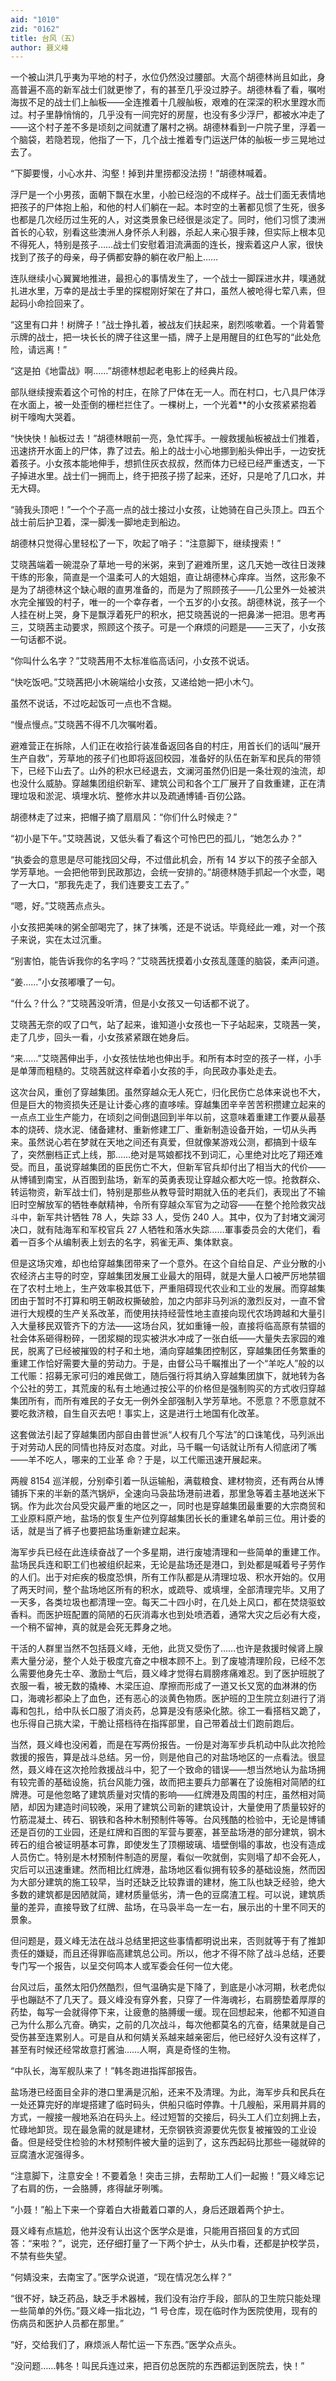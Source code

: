 ```yaml
---
aid: "1010"
zid: "0162"
title: 台风（五）
author: 聂义峰
---
```


一个被山洪几乎夷为平地的村子，水位仍然没过腰部。大高个胡德林尚且如此，身高普遍不高的新军战士们就更惨了，有的甚至几乎没过脖子。胡德林看了看，嘱咐海拔不足的战士们上舢板——全连推着十几艘舢板，艰难的在深深的积水里蹚水而过。村子里静悄悄的，几乎没有一间完好的房屋，也没有多少浮尸，都被水冲走了——这个村子差不多是顷刻之间就遭了屠村之祸。胡德林看到一户院子里，浮着一个脑袋，若隐若现，他指了一下，几个战士推着专门运送尸体的舢板一步三晃地过去了。

“下脚要慢，小心水井、沟壑！掉到井里捞都没法捞！”胡德林喊着。

浮尸是一个小男孩，面朝下飘在水里，小脸已经泡的不成样子。战士们面无表情地把孩子的尸体抱上船，和他的村人们躺在一起。本时空的土著都见惯了生死，很多也都是几次经历过生死的人，对这类景象已经很是淡定了。同时，他们习惯了澳洲首长的心软，别看这些澳洲人身怀杀人利器，杀起人来心狠手辣，但实际上根本见不得死人，特别是孩子……战士们安慰着泪流满面的连长，搜索着这户人家，很快找到了孩子的母亲，母子俩都安静的躺在收尸船上……

连队继续小心翼翼地推进，最担心的事情发生了，一个战士一脚踩进水井，噗通就扎进水里，万幸的是战士手里的探棍刚好架在了井口，虽然人被呛得七荤八素，但起码小命捡回来了。

“这里有口井！树牌子！”战士挣扎着，被战友们扶起来，剧烈咳嗽着。一个背着警示牌的战士，把一块长长的牌子往这里一插，牌子上是用醒目的红色写的“此处危险，请远离！”

“这是拍《地雷战》啊……”胡德林想起老电影上的经典片段。

部队继续搜索着这个可怜的村庄，在除了尸体在无一人。而在村口，七八具尸体浮在水面上，被一处歪倒的栅栏拦住了。一棵树上，一个光着\*\*的小女孩紧紧抱着树干嚎啕大哭着。

“快快快！舢板过去！”胡德林眼前一亮，急忙挥手。一艘救援舢板被战士们推着，迅速挤开水面上的尸体，靠了过去。船上的战士小心地挪到船头伸出手，一边安抚着孩子。小女孩本能地伸手，想抓住灰衣叔叔，然而体力已经已经严重透支，一下子掉进水里。战士们一拥而上，终于把孩子捞了起来，还好，只是呛了几口水，并无大碍。

“骑我头顶吧！”一个个子高一点的战士接过小女孩，让她骑在自己头顶上。四五个战士前后护卫着，深一脚浅一脚地走到船边。

胡德林只觉得心里轻松了一下，吹起了哨子：“注意脚下，继续搜索！”

艾晓茜端着一碗混杂了草地一号的米粥，来到了避难所里，这几天她一改往日泼辣干练的形象，简直是一个温柔可人的大姐姐，直让胡德林心痒痒。当然，这形象不是为了胡德林这个缺心眼的直男准备的，而是为了照顾孩子——几公里外一处被洪水完全摧毁的村子，唯一的一个幸存者，一个五岁的小女孩。胡德林说，孩子一个人挂在树上哭，身下是飘浮着死尸的积水，把艾晓茜说的一把鼻涕一把泪。思考再三，艾晓茜主动要求，照顾这个孩子。可是一个麻烦的问题是——三天了，小女孩一句话都不说。

“你叫什么名字？”艾晓茜用不太标准临高话问，小女孩不说话。

“快吃饭吧。”艾晓茜把小木碗端给小女孩，又递给她一把小木勺。

虽然不说话，不过吃起饭可一点也不含糊。

“慢点慢点。”艾晓茜不得不几次嘱咐着。

避难营正在拆除，人们正在收拾行装准备返回各自的村庄，用首长们的话叫“展开生产自救”，芳草地的孩子们也即将返回校园，准备好的队伍在新军和民兵的带领下，已经下山去了。山外的积水已经退去，文澜河虽然仍旧是一条壮观的浊流，却也没什么威胁。穿越集团组织新军、建筑公司和各个工厂展开了自救重建，正在清理垃圾和淤泥、填埋水坑、整修水井以及疏通博铺-百仞公路。

胡德林走了过来，把帽子摘了扇扇风：“你们什么时候走？”

“初小是下午。”艾晓茜说，又低头看了看这个可怜巴巴的孤儿，“她怎么办？”

“执委会的意思是尽可能找回父母，不过借此机会，所有 14 岁以下的孩子全部入学芳草地。一会把他带到民政那边，会统一安排的。”胡德林随手抓起一个水壶，喝了一大口，“那我先走了，我们连要支工去了。”

“嗯，好。”艾晓茜点点头。

小女孩把美味的粥全部喝完了，抹了抹嘴，还是不说话。毕竟经此一难，对一个孩子来说，实在太过沉重。

“别害怕，能告诉我你的名字吗？”艾晓茜抚摸着小女孩乱蓬蓬的脑袋，柔声问道。

“姜……”小女孩嘟囔了一句。

“什么？什么？”艾晓茜没听清，但是小女孩又一句话都不说了。

艾晓茜无奈的叹了口气，站了起来，谁知道小女孩也一下子站起来，艾晓茜一笑，走了几步，回头一看，小女孩紧紧跟在她身后。

“来……”艾晓茜伸出手，小女孩怯怯地也伸出手。和所有本时空的孩子一样，小手是单薄而粗糙的。艾晓茜就这样牵着小女孩的手，向民政办事处走去。

这次台风，重创了穿越集团。虽然穿越众无人死亡，归化民伤亡总体来说也不大，但是巨大的物资损失还是让计委心疼的直哆嗦。穿越集团辛辛苦苦积攒建立起来的一点点工业生产能力，在顷刻之间倒退回到半年以前，这意味着重建工作要从最基本的烧砖、烧水泥、储备建材、重新修建工厂、重新制造设备开始，一切从头再来。虽然说心若在梦就在天地之间还有真爱，但就像某游戏公测，都搞到十级车了，突然删档正式上线，那……绝对是骂娘都找不到词汇，心里绝对比吃了翔还难受。而且，虽说穿越集团的臣民伤亡不大，但新军官兵却付出了相当大的代价——从博铺到南宝，从百图到盐场，新军的英勇表现让穿越众都大吃一惊。抢救群众、转运物资，新军战士们，特别是那些从教导营时期就入伍的老兵们，表现出了不输旧时空解放军的牺牲奉献精神，令所有穿越众军官为之动容——在整个抢险救灾战斗中，新军共计牺牲 78 人，失踪 33 人，受伤 240 人。其中，仅为了封堵文澜河决口，就有陆海军和军校官兵 27 人牺牲和落水失踪……軍事委员会的大佬们，看着一百多个从编制表上划去的名字，鸦雀无声、集体默哀。

但是这场灾难，却也给穿越集团带来了一个意外。在这个自给自足、产业分散的小农经济占主导的时空，穿越集团发展工业最大的阻碍，就是大量人口被严厉地禁锢在了农村土地上，生产效率极其低下，严重阻碍现代农业和工业的发展。而穿越集团由于暂时不打算和明王朝政权撕破脸，加之内部非马列派的激烈反对，一直不曾进行大规模的生产关系改革，而使用扶持经营性地主直接向现代农场跨越和大量引入大量移民双管齐下的方法——这场台风，犹如重锤一般，直接将临高原有禁锢的社会体系砸得粉碎，一团浆糊的现实被洪水冲成了一张白纸——大量失去家园的难民，脱离了已经被摧毁的村子和土地，涌向穿越集团控制区，穿越集团任务繁重的重建工作恰好需要大量的劳动力。于是，由督公马千瞩推出了一个“羊吃人”般的以工代赈：招募无家可归的难民做工，随后强行将其纳入穿越集团旗下，就地转为各个公社的劳工，其荒废的私有土地通过按公平的价格但是强制购买的方式收归穿越集团所有，而所有难民的子女无一例外全部强制入学芳草地。不愿意？不愿意就不要吃救济粮，自生自灭去吧！事实上，这是进行土地国有化改革。

这套做法引起了穿越集团内部自由普世派“人权有几个写法”的口诛笔伐，马列派出于对劳动人民的同情也持反对态度。对此，马千瞩一句话就让所有人彻底闭了嘴——羊不吃人，哪来的工业革 命？于是，以工代赈迅速开展起来。

两艘 8154 巡洋舰，分别牵引着一队运输船，满载粮食、建材物资，还有两台从博铺拆下来的半新的蒸汽锅炉，全速向马袅盐场港前进着，那里急等着主基地送米下锅。作为此次台风受灾最严重的地区之一，同时也是穿越集团最重要的大宗商贸和工业原料原产地，盐场的恢复生产位列穿越集团长长的重建名单前三位。用计委的话，就是当了裤子也要把盐场重新建立起来。

海军步兵已经在此连续奋战了一个多星期，进行废墟清理和一些简单的重建工作。盐场民兵连和职工们也被组织起来，无论是盐场还是港口，到处都是喊着号子劳作的人们。出于对疟疾的极度恐惧，所有工作队都是从清理垃圾、积水开始的。仅用了两天时间，整个盐场地区所有的积水，或疏导、或填埋，全部清理完毕。又用了一天多，各类垃圾也都清理一空。每天二十四小时，在几处上风口，都在焚烧驱蚊香料。而医护班配置的简陋的石灰消毒水也到处喷洒着，通常大灾之后必有大疫，一个稍不留神，真的就是会死无葬身之地。

干活的人群里当然不包括聂义峰，无他，此货又受伤了……也许是救援时候肾上腺素大量分泌，整个人处于极度亢奋之中根本顾不上。到了废墟清理阶段，已经不怎么需要他身先士卒、激励士气后，聂义峰才觉得右肩膀疼痛难忍。到了医护班脱了衣服一看，被无数的撬棒、木梁压迫、摩擦而形成了一道又长又宽的血淋淋的伤口，海魂衫都染上了血色，还有恶心的淡黄色物质。医护班的卫生院立刻进行了消毒和包扎，给中队长口服了消炎药，总算是没有感染化脓。徐工一看搭档又跪了，也乐得自己挑大梁，干脆让搭档待在指挥部里，自己带着战士们跑前跑后。

当然，聂义峰也没闲着，而是在写两份报告。一份是对海军步兵机动中队此次抢险救援的报告，算是战斗总结。另一份，则是他自己的对盐场地区的一点看法。很显然，聂义峰在这次抢险救援战斗中，犯了一个致命的错误——想当然地认为盐场拥有较完善的基础设施，抗台风能力强，故而把主要兵力部署在了设施相对简陋的红牌港。可是他忽略了建筑质量对灾情的影响——红牌港及周围的村庄，虽然相对简陋，却因为建造时间较晚，采用了建筑公司新的建筑设计，大量使用了质量较好的竹筋混凝土、砖石、钢铁和各种木制预制件等等。台风残酷的检验中，无论是博铺还是百仞的工业园，还是红牌和百图的军营与要塞，甚至盐场港的部分建筑，钢木砖石的组合被证明基本可靠，即使发生了顶棚玻璃、墙壁倒塌的事故，也没有造成人员伤亡。特别是木材预制件制造的房屋，看似一吹就倒，实则塌了却不会死人，灾后可以迅速重建。然而相比红牌港，盐场地区看似拥有较多的基础设施，然而因为大部分建筑的施工较早，当时还缺乏比较靠谱的建材，施工队也缺乏经验，绝大多数的建筑都是因陋就简，建材质量低劣，清一色的豆腐渣工程。可以说，建筑质量的差异，直接导致了红牌、盐场，在马袅半岛一左一右，展示出的十里不同天的景象。

但问题是，聂义峰无法在战斗总结里把这些事情都明说出来，否则就等于有了推卸责任的嫌疑，而且还得罪临高建筑总公司。所以，他才不得不除了战斗总结，还要专门写一个报告，以呈交何鸣本人或军委会任何一位大佬。

台风过后，虽然太阳仍然酷烈，但气温确实是下降了，到底是小冰河期，秋老虎似乎也蹦跶不了几天了。聂义峰没有穿外套，只穿了一件海魂衫，右肩膀垫着厚厚的药垫，每写一会就得停下来，让疲惫的胳膊缓一缓。现在回想起来，他都不知道自己为什么那么亢奋。确实，之前的几次战斗，每次他都莫名的亢奋，结果就是自己受伤甚至连累别人。可是自从和何婧关系越来越亲密后，他已经好久没有这样了，甚至有时候还经常故意打酱油……人啊，真是奇怪的生物。

“中队长，海军舰队来了！”韩冬跑进指挥部报告。

盐场港已经面目全非的港口里满是沉船，还来不及清理。为此，海军步兵和民兵在一处还算完好的岸堤搭建了临时码头，供船只临时停靠。十几艘船，采用肩并肩的方式，一艘接一艘地系泊在码头上。经过短暂的交接后，码头工人们立刻拥上去，忙碌地卸货。现在最急需的就是建材，无奈钢铁资源要优先恢复被摧毁的工业设备。但是经受住检验的木材预制件被大量的运到了，这东西起码比那些一碰就碎的豆腐渣水泥强得多。

“注意脚下，注意安全！不要着急！突击三排，去帮助工人们一起搬！”聂义峰忘记了右肩的伤，一会胳膊，疼得龇牙咧嘴。

“小聂！”船上下来一个穿着白大褂戴着口罩的人，身后还跟着两个护士。

聂义峰有点尴尬，他并没有认出这个医学众是谁，只能用百搭回复的方式回答：“来啦？”，说完，还仔细打量了一下两个护士，从头巾看，还都是护校学员，不禁有些失望。

“何婧没来，去南宝了。”医学众说道，“现在情况怎么样？”

“很不好，缺乏药品，缺乏手术器械，我们没有治疗手段，部队的卫生院只能处理一些简单的外伤。”聂义峰一指北边，“1 号仓库，现在临时作为医院使用，现有的伤病员和医护人员都在那里。”

“好，交给我们了，麻烦派人帮忙运一下东西。”医学众点头。

“没问题……韩冬！叫民兵连过来，把百仞总医院的东西都运到医院去，快！”
